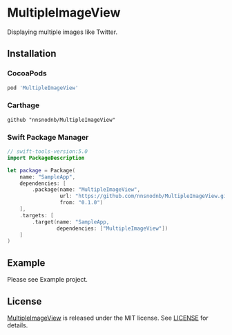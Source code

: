 # MultipleImageView

Displaying multiple images like Twitter.

## Installation

### CocoaPods

```ruby
pod 'MultipleImageView'
```

### Carthage

```
github "nnsnodnb/MultipleImageView"
```

### Swift Package Manager

```swift
// swift-tools-version:5.0
import PackageDescription

let package = Package(
    name: "SampleApp",
    dependencies: [
        .package(name: "MultipleImageView",
                 url: "https://github.com/nnsnodnb/MultipleImageView.git",
                 from: "0.1.0")
    ],
    .targets: [
        .target(name: "SampleApp,
                dependencies: ["MultipleImageView"])
    ]
)
```

## Example

Please see Example project.

## License

[MultipleImageView](https://github.com/nnsnodnb/MultipleImageView) is released under the MIT license. See [LICENSE](https://github.com/nnsnodnb/MultipleImageView/blob/main/LICENSE) for details.
